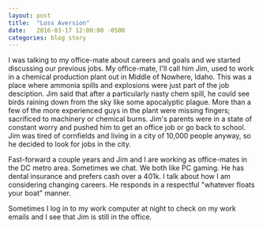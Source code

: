 ```yaml
---
layout: post
title:  "Loss Aversion"
date:   2016-03-17 12:00:00 -0500
categories: blog story
---
```


I was talking to my office-mate about careers and goals and we started discussing our previous jobs. My office-mate, I'll call him Jim, used to work in a chemical production plant out in Middle of Nowhere, Idaho. This was a place where ammonia spills and explosions were just part of the job desciption. Jim said that after a particularly nasty chem spill, he could see birds raining down from the sky like some apocalyptic plague. More than a few of the more experienced guys in the plant were missing fingers; sacrificed to machinery or chemical burns. Jim's parents were in a state of constant worry and pushed him to get an office job or go back to school. Jim was tired of cornfields and living in a city of 10,000 people anyway, so he decided to look for jobs in the city.

Fast-forward a couple years and Jim and I are working as office-mates in the DC metro area. Sometimes we chat. We both like PC gaming. He has dental insurance and prefers cash over a 401k. I talk about how I am considering changing careers. He responds in a respectful "whatever floats your boat" manner.

Sometimes I log in to my work computer at night to check on my work emails and I see that Jim is still in the office.
